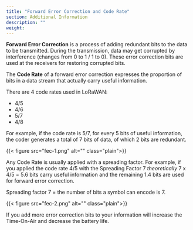 ```yaml
---
title: "Forward Error Correction and Code Rate"
section: Additional Information
description: ""
weight:
---
```


**Forward Error Correction** is a process of adding redundant bits to the data to be transmitted. During the transmission, data may get corrupted by interference (changes from 0 to 1 / 1 to 0). These error correction bits are used at the receivers for restoring corrupted bits.

The **Code Rate** of a forward error correction expresses the proportion of bits in a data stream that actually carry useful information.

There are 4 code rates used in LoRaWAN:

- 4/5
- 4/6
- 5/7
- 4/8

For example, if the code rate is 5/7, for every 5 bits of useful information, the coder generates a total of 7 bits of data, of which 2 bits are redundant.

{{< figure src="fec-1.png" alt="" class="plain">}}

Any Code Rate is usually applied with a spreading factor. For example, if you applied the code rate 4/5 with the Spreading Factor 7 _theoretically_ 7 x 4/5 = 5.6 bits carry useful information and the remaining 1.4 bits are used for forward error correction.

Spreading factor 7 = the number of bits a symbol can encode is 7.

{{< figure src="fec-2.png" alt="" class="plain">}}

If you add more error correction bits to your information will increase the Time-On-Air and decrease the battery life.

